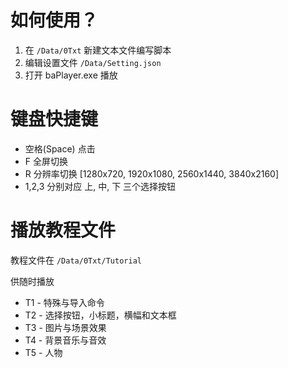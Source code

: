 # 如何使用？

1. 在 `/Data/0Txt` 新建文本文件编写脚本
2. 编辑设置文件 `/Data/Setting.json`
3. 打开 baPlayer.exe 播放

# 键盘快捷键

- 空格(Space) 点击
- F 全屏切换
- R 分辨率切换 [1280x720, 1920x1080, 2560x1440, 3840x2160]
- 1,2,3 分别对应 上, 中, 下 三个选择按钮

# 播放教程文件

教程文件在 `/Data/0Txt/Tutorial`

供随时播放

- T1 - 特殊与导入命令
- T2 - 选择按钮，小标题，横幅和文本框
- T3 - 图片与场景效果
- T4 - 背景音乐与音效
- T5 - 人物